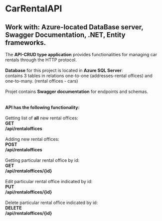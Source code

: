 # CarRentalAPI
## Work with: Azure-located DataBase server, Swagger Documentation, .NET, Entity frameworks.

The **API-CRUD type application** provides functionalities for managing car rentals through the HTTP protocol.</br>
</br>
**Database** for this project is located in **Azure SQL Server**:</br>
contains 3 tables in relations one-to-one (addresses-rental offices) and one-to-many. (rental offices - cars)</br>
</br>
Projet contains **Swagger documentation** for endpoints and schemas.</br>
</br>
</br>
**API has the following functionality:**</br>
</br>
Getting list of **all** new rental offices:<br>
**GET**<br>
**​/api​/rentaloffices**<br>
</br>
Adding new rental offices:<br>
**POST**<br>
**​/api​/rentaloffices**<br>
</br>
Getting particular rental office by id:<br>
**GET**<br>
**​/api​/rentaloffices​/{id}**<br>
</br>
Edit particular rental office indicated by id:<br>
**PUT**<br>
**​/api​/rentaloffices​/{id}**<br>
</br>
Delete particular rental office indicated by id:<br>
**DELETE**<br>
**​/api​/rentaloffices​/{id}**<br>
